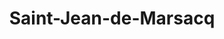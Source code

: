 ---
title: Saint-Jean-de-Marsacq
url: /saint-jean-de-marsacq/
latitude: 43.616
longitude: -1.268
---